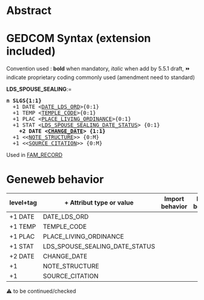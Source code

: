 ﻿# Abstract

# GEDCOM Syntax (extension included)
Convention used : **bold** when mandatory, _italic_ when add by 5.5.1 draft, &#x23E9; indicate proprietary coding commonly used (amendment need to standard)<br />

**LDS_SPOUSE_SEALING**:=
<pre>
<b>n SLGS{1:1}</b>
  +1 DATE &lt;<a href=Ged.DATE_LDS_ORD>DATE_LDS_ORD</a>&gt;{0:1}
  +1 TEMP &lt;<a href=Ged.TEMPLE_CODE>TEMPLE_CODE</a>&gt;{0:1}
  +1 PLAC &lt;<a href=Ged.PLACE_LIVING_ORDINANCE>PLACE_LIVING_ORDINANCE</a>&gt;{0:1}
  +1 STAT &lt;<a href=Ged.LDS_SPOUSE_SEALING_DATE_STATUS>LDS_SPOUSE_SEALING_DATE_STATUS</a>&gt; {0:1}
<b>    +2 DATE &lt;<a href=Ged.CHANGE_DATE>CHANGE_DATE</a>&gt; {1:1}</b>
  +1 &lt;&lt;<a href=Ged.NOTE_STRUCTURE>NOTE_STRUCTURE</a>&gt;&gt; {0:M}
  +1 &lt;&lt;<a href=Ged.SOURCE_CITATION>SOURCE_CITATION</a>&gt;&gt; {0:M}
</pre>
Used in <a href=Ged.FAM_RECORD>FAM_RECORD</a><br />

# Geneweb behavior

level+tag  | + Attribut type or value | Import behavior | Export behavior  | Comment 
---------- | ------------- | :---------------: | :-----------------:| -----------
+1 DATE | DATE_LDS_ORD | | |
+1 TEMP | TEMPLE_CODE | | |
+1 PLAC | PLACE_LIVING_ORDINANCE | | |
+1 STAT | LDS_SPOUSE_SEALING_DATE_STATUS | | |
+2 DATE | CHANGE_DATE | | |
+1 | NOTE_STRUCTURE | | |
+1 | SOURCE_CITATION | | |

:warning: to be continued/checked

